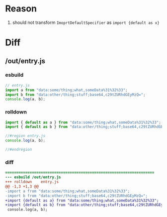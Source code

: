 # Reason
1. should not transform `ImoprtDefaultSpecifier` as `import {default as x}`
# Diff
## /out/entry.js
### esbuild
```js
// entry.js
import a from "data:some/thing;what,someData%31%32%33";
import b from "data:other/thing;stuff;base64,c29tZURhdGEyMzQ=";
console.log(a, b);
```
### rolldown
```js
import { default as a } from "data:some/thing;what,someData%31%32%33";
import { default as b } from "data:other/thing;stuff;base64,c29tZURhdGEyMzQ=";

//#region entry.js
console.log(a, b);

//#endregion

```
### diff
```diff
===================================================================
--- esbuild	/out/entry.js
+++ rolldown	entry.js
@@ -1,3 +1,3 @@
-import a from "data:some/thing;what,someData%31%32%33";
-import b from "data:other/thing;stuff;base64,c29tZURhdGEyMzQ=";
+import {default as a} from "data:some/thing;what,someData%31%32%33";
+import {default as b} from "data:other/thing;stuff;base64,c29tZURhdGEyMzQ=";
 console.log(a, b);

```